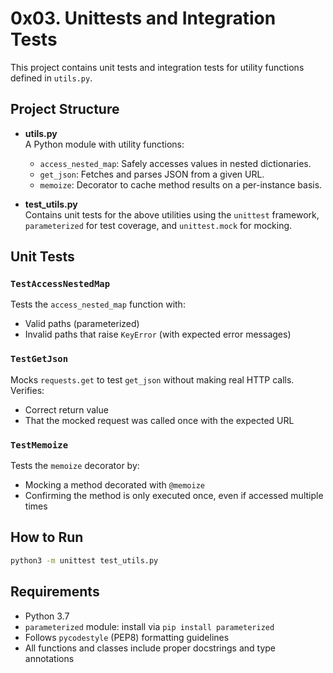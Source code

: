 
# 0x03. Unittests and Integration Tests

This project contains unit tests and integration tests for utility functions defined in `utils.py`.

## Project Structure

- **utils.py**  
  A Python module with utility functions:
  - `access_nested_map`: Safely accesses values in nested dictionaries.
  - `get_json`: Fetches and parses JSON from a given URL.
  - `memoize`: Decorator to cache method results on a per-instance basis.

- **test_utils.py**  
  Contains unit tests for the above utilities using the `unittest` framework, `parameterized` for test coverage, and `unittest.mock` for mocking.

## Unit Tests

### `TestAccessNestedMap`
Tests the `access_nested_map` function with:
- Valid paths (parameterized)
- Invalid paths that raise `KeyError` (with expected error messages)

### `TestGetJson`
Mocks `requests.get` to test `get_json` without making real HTTP calls. Verifies:
- Correct return value
- That the mocked request was called once with the expected URL

### `TestMemoize`
Tests the `memoize` decorator by:
- Mocking a method decorated with `@memoize`
- Confirming the method is only executed once, even if accessed multiple times

## How to Run

```bash
python3 -m unittest test_utils.py
````

## Requirements

* Python 3.7
* `parameterized` module: install via `pip install parameterized`
* Follows `pycodestyle` (PEP8) formatting guidelines
* All functions and classes include proper docstrings and type annotations

